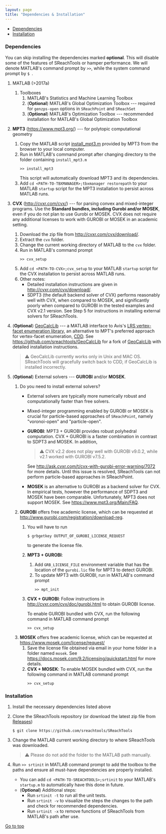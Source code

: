 ```yaml
---
layout: page
title: "Dependencies & Installation"
---
```


<a name="posttop"></a>

- [Dependencies](#dependencies)
- [Installation](#installation)

### Dependencies

You can skip installing the dependencies marked **optional**. This will disable
some of the features of SReachTools or hamper performance.  We will denote
MATLAB's command prompt by `>>`, while the system command prompt by `$ `.
1. MATLAB (>2017a)
    1. Toolboxes
        1. MATLAB's Statistics and Machine Learning Toolbox
        1. (**Optional**) MATLAB's Global Optimization Toolbox --- required for
           `genzps-open` options in `SReachPoint` and `SReachSet`
        1. (**Optional**) MATLAB's Optimization Toolbox --- recommended
           installation for MATLAB's Global Optimization Toolbox
1. **MPT3** (https://www.mpt3.org/) --- for polytopic computational geometry
    1. Copy the MATLAB script [install_mpt3.m](https://www.mpt3.org/Main/Installation?action=download&upname=install_mpt3.m)
       provided by MPT3 from the browser to your local computer.
    1. Run in MATLAB's command prompt after changing
       directory to the folder containing `install_mpt3.m`
       ```
       >> install_mpt3
       ```
       This script will automatically download MPT3 and its dependencies.
    1. Add `cd <PATH-TO-TBXMANAGER>;tbxmanager restorepath`
       to your MATLAB `startup` script for the MPT3
       installation to persist across MATLAB runs.
1. **CVX** (http://cvxr.com/cvx/) --- for parsing convex and
   mixed-integer programs. Use the **Standard bundles, including Gurobi and/or
   MOSEK**,  even if you do not plan to use Gurobi or MOSEK. CVX does not
   require any additional licenses to work with GUROBI or MOSEK in an academic
   setting.
   1. Download the zip file from http://cvxr.com/cvx/download/.
   1. Extract the `cvx` folder.
   1. Change the current working directory of MATLAB to the `cvx` folder.
   1. Run in MATLAB's command prompt
      ```
      >> cvx_setup
      ```
   1. Add `cd <PATH-TO-CVX>;cvx_setup` to your MATLAB
      `startup` script for the CVX installation to persist
      across MATLAB runs.
   1. Other notes:
      - Detailed installation instructions are given in
        http://cvxr.com/cvx/download/.
      - SDPT3 (the default backend solver of CVX) performs reasonably well with
        CVX, when compared to MOSEK, and significantly poorly when compared to
        GUROBI in the tested examples and CVX v2.1 version. See Step 5 for
        instructions in installing external solvers for SReachTools.
1. (**Optional**) [GeoCalcLib](https://github.com/worc4021/GeoCalcLib) --- a
   MATLAB interface to Avis's [LRS vertex-facet enumeration
   library](http://cgm.cs.mcgill.ca/~avis/C/lrs.html), an alternative to MPT's
   preferred approach for vertex-facet enumeration,
   [CDD](https://www.inf.ethz.ch/personal/fukudak/cdd_home/index.html).  See
   https://github.com/sreachtools/GeoCalcLib for a fork of
   [GeoCalcLib](https://github.com/worc4021/GeoCalcLib) with detailed
   installation instructions.

   > :warning: GeoCalcLib currently works only in Unix and MAC OS.  SReachTools
   > will gracefully switch back to CDD, if GeoCalcLib is installed incorrectly.
1. (**Optional**) External solvers --- **GUROBI** and/or **MOSEK**.
    1. Do you need to install external solvers?
        - External solvers are typically more numerically robust and
          computationally faster than free solvers.
        - Mixed-integer programming enabled by GUROBI or MOSEK is crucial for
          particle-based approaches of `SReachPoint`, namely "voronoi-open" and
          "particle-open".
        - **GUROBI**: MPT3 + GUROBI provides robust polyhedral computation. 
          CVX + GUROBI is a faster combination in contrast to SDPT3 and MOSEK.
          In addition, 

          > :warning: CVX v2.2 does not play well with GUROBI v9.0.2, while v2.1
          > worked with GUROBI v7.5.2. 
          
          See http://ask.cvxr.com/t/cvx-with-gurobi-error-warning/7072 for more
          details. Until this issue is resolved, SReachTools can not perform
          particle-based approaches in SReachPoint.
        - **MOSEK** is an alternative to GUROBI as a backend solver for CVX. In
          empirical tests, however the performance of SDPT3 and MOSEK have been
          comparable.  Unfortunately, MPT3 does not support MOSEK. See
          https://www.mpt3.org/Main/FAQ. 
    1. **GUROBI** offers free academic license, which can be requested at
       http://www.gurobi.com/registration/download-reg.
        1. You will have to run 
           ```
           $ grbgetkey OUTPUT_OF_GUROBI_LICENSE_REQUEST
           ```
           to generate the license file. 
        1. **MPT3 + GUROBI**: 
            1. Add `GRB_LICENSE_FILE` environment variable that has the location
               of the `gurobi.lic` file for MPT3 to detect GUROBI. 
            1. To update MPT3 with GUROBI, run in MATLAB's command prompt 
               ```
               >> mpt_init
               ```
        1. **CVX + GUROBI**: Follow instructions in
           http://cvxr.com/cvx/doc/gurobi.html to obtain GUROBI license.

           To enable GUROBI bundled with CVX, run the following command in
           MATLAB command prompt
           ```
           >> cvx_setup
           ```
    1. **MOSEK** offers free academic license, which can be requested at
       https://www.mosek.com/license/request/ 
        1. Save the license file obtained via email in your home folder in a
           folder named `mosek`. See
           https://docs.mosek.com/9.2/licensing/quickstart.html for more
           details.
        1. **CVX + MOSEK**: To enable MOSEK bundled with CVX, run the following command in MATLAB
           command prompt
           ```
           >> cvx_setup
           ```

### Installation

1. Install the necessary dependencies listed above
1. Clone the SReachTools repository (or download the latest zip file from
   [Releases](https://github.com/sreachtools/SReachTools/releases))
   ```
   $ git clone https://github.com/sreachtools/SReachTools
   ```
1. Change the MATLAB current working directory to where SReachTools was
   downloaded. 

   > :warning: Please do not add the folder to the MATLAB path manually.
1. Run `>> srtinit` in MATLAB command prompt to add the toolbox to the paths and
   ensure all must-have dependencies are properly installed.
   - You can add `cd <PATH-TO-SREACHTOOLS>;srtinit` to your MATLAB's `startup.m`
     to automatically have this done in future.
   - (**Optional**) Additional steps:
       - Run `srtinit -t` to run all the unit tests.
       - Run `srtinit -v` to visualize the steps the changes to the path and
         check for recommended dependencies.  
       - Run `srtinit -x` to remove functions of SReachTools from MATLAB's path
         after use.  

[Go to top](#posttop)
